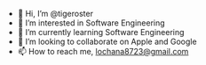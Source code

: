 - 👋 Hi, I’m @tigeroster
- 👀 I’m interested in Software Engineering
- 🌱 I’m currently learning Software Engineering
- 💞️ I’m looking to collaborate on Apple and Google
- 📫 How to reach me, lochana8723@gmail.com

<!---
tigeroster/tigeroster is a ✨ special ✨ repository because its `README.md` (this file) appears on your GitHub profile.
You can click the Preview link to take a look at your changes.
--->

